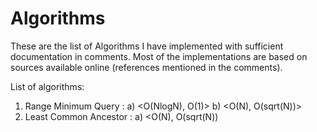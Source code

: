# Algorithms

These are the list of Algorithms I have implemented with sufficient documentation in comments.
Most of the implementations are based on sources available online (references mentioned in the comments).

List of algorithms:
1) Range Minimum Query : a) <O(NlogN), O(1)>
                         b) <O(N), O(sqrt(N))>
2) Least Common Ancestor : a) <O(N), O(sqrt(N))                     
